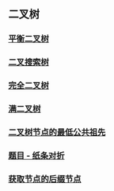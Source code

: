 ## 二叉树

### [平衡二叉树](./BalanceTree.java)

### [二叉搜索树](./BST.java)

### [完全二叉树](./CBT.java)

### [满二叉树](./FullTree.java)

### [二叉树节点的最低公共祖先](./LowestCommonAncestor.java)

### [题目 - 纸条对折](./PaperFolding.java)

### [获取节点的后缀节点](./SuccessorNode.java)
